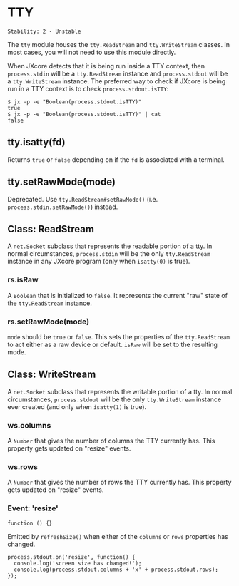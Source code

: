 # TTY

    Stability: 2 - Unstable

The `tty` module houses the `tty.ReadStream` and `tty.WriteStream` classes. In
most cases, you will not need to use this module directly.

When JXcore detects that it is being run inside a TTY context, then `process.stdin`
will be a `tty.ReadStream` instance and `process.stdout` will be
a `tty.WriteStream` instance. The preferred way to check if JXcore is being run in
a TTY context is to check `process.stdout.isTTY`:

    $ jx -p -e "Boolean(process.stdout.isTTY)"
    true
    $ jx -p -e "Boolean(process.stdout.isTTY)" | cat
    false


## tty.isatty(fd)

Returns `true` or `false` depending on if the `fd` is associated with a
terminal.


## tty.setRawMode(mode)

Deprecated. Use `tty.ReadStream#setRawMode()`
(i.e. `process.stdin.setRawMode()`) instead.


## Class: ReadStream

A `net.Socket` subclass that represents the readable portion of a tty. In normal
circumstances, `process.stdin` will be the only `tty.ReadStream` instance in any
JXcore program (only when `isatty(0)` is true).

### rs.isRaw

A `Boolean` that is initialized to `false`. It represents the current "raw" state
of the `tty.ReadStream` instance.

### rs.setRawMode(mode)

`mode` should be `true` or `false`. This sets the properties of the
`tty.ReadStream` to act either as a raw device or default. `isRaw` will be set
to the resulting mode.


## Class: WriteStream

A `net.Socket` subclass that represents the writable portion of a tty. In normal
circumstances, `process.stdout` will be the only `tty.WriteStream` instance
ever created (and only when `isatty(1)` is true).

### ws.columns

A `Number` that gives the number of columns the TTY currently has. This property
gets updated on "resize" events.

### ws.rows

A `Number` that gives the number of rows the TTY currently has. This property
gets updated on "resize" events.

### Event: 'resize'

`function () {}`

Emitted by `refreshSize()` when either of the `columns` or `rows` properties
has changed.

    process.stdout.on('resize', function() {
      console.log('screen size has changed!');
      console.log(process.stdout.columns + 'x' + process.stdout.rows);
    });
